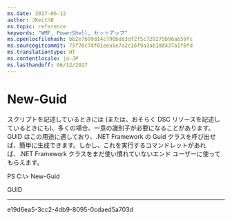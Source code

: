 ```yaml
---
ms.date: 2017-06-12
author: JKeithB
ms.topic: reference
keywords: "WMF, PowerShell, セットアップ"
ms.openlocfilehash: bb2e7b99d14c790bdd3df2f5c729275b96a659fc
ms.sourcegitcommit: 75f70c7df01eea5e7a2c16f9a3ab1dd437a1f8fd
ms.translationtype: HT
ms.contentlocale: ja-JP
ms.lasthandoff: 06/12/2017
---
```

# <a name="new-guid"></a>New-Guid
スクリプトを記述しているときには (または、おそらく DSC リソースを記述しているときにも)、多くの場合、一意の識別子が必要になることがあります。 GUID はこの用途に適しており、.NET Framework の Guid クラスを呼び出せば、簡単に生成できます。しかし、これを実行するコマンドレットがあれば、.NET Framework クラスをまだ使い慣れていないエンド ユーザーに使ってもらえます。

PS C:\\&gt; New-Guid

GUID

----

e19d6ea5-3cc2-4db9-8095-0cdaed5a703d


